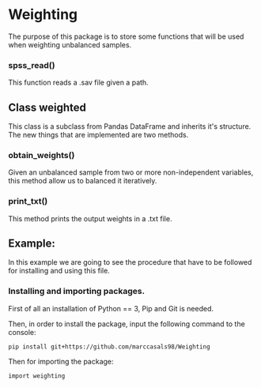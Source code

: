 # Weighting
The purpose of this package is to store some functions that will be used when weighting unbalanced samples.

### spss_read()
This function reads a .sav file given a path.

## Class weighted

This class is a subclass from Pandas DataFrame and inherits it's structure. The new things that are implemented are two methods.

### obtain_weights()

Given an unbalanced sample from two or more non-independent variables, this method allow us to balanced it iteratively.

### print_txt() 

This method prints the output weights in a .txt file.



## Example:

In this example we are going to see the procedure that have to be followed for installing and using this file.

### Installing and importing packages.

First of all an installation of Python == 3, Pip and Git is needed.

Then, in order to install the package, input the following command to the console:

```
pip install git+https://github.com/marccasals98/Weighting
```

Then for importing the package:

```
import weighting 
```



